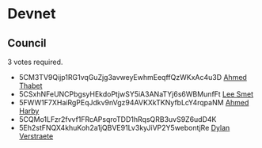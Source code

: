 # Devnet

## Council

3 votes required.

- 5CM3TV9Qijp1RG1vqGuZjg3avweyEwhmEeqffQzWKxAc4u3D
  [Ahmed Thabet](../../../team/ahmed_thabet.md)
- 5CSxhNFeUNCPbgsyHEkdoPtjwSY5iA3ANaTYj6s6WBMunfFt
  [Lee Smet](../../../team/lee.md)
- 5FWW1F7XHaiRgPEqJdkv9nVgz94AVKXkTKNyfbLcY4rqpaNM
  [Ahmed Harby](../../../team/ahmed_harby.md)
- 5CQMo1LFzr2fvvf1FRcAPsqroTDD1hRqsQRB3uvS9Z6udD4K
- 5Eh2stFNQX4khuKoh2a1jQBVE91Lv3kyJiVP2Y5webontjRe
  [Dylan Verstraete]((../../../team/dylan.md))
